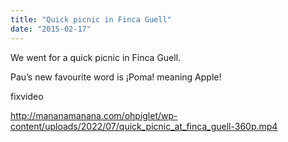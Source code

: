 ```yaml
---
title: "Quick picnic in Finca Guell"
date: "2015-02-17"
---
```


We went for a quick picnic in Finca Guell.

Pau’s new favourite word is ¡Poma! meaning Apple!

fixvideo

http://mananamanana.com/ohpiglet/wp-content/uploads/2022/07/quick_picnic_at_finca_guell-360p.mp4
